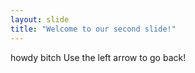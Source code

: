```yaml
---
layout: slide
title: "Welcome to our second slide!"
---
```

howdy bitch
Use the left arrow to go back!
